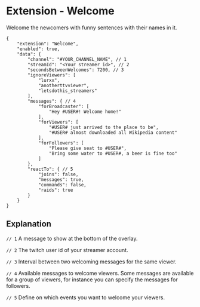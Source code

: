 # Extension - Welcome

Welcome the newcomers with funny sentences with their names in it.

```json5
{
    "extension": "Welcome",
    "enabled": true,
    "data": {
        "channel": "#YOUR_CHANNEL_NAME", // 1
        "streamId": "<Your streamer id>", // 2
        "secondsBetweenWelcomes": 7200, // 3
        "ignoreViewers": [
            "lurxx",
            "anotherttvviewer",
            "letsdothis_streamers"
        ],
        "messages": { // 4
            "forBroadcaster": [
                "Hey #USER#! Welcome home!"
            ],
            "forViewers": [
                "#USER# just arrived to the place to be",
                "#USER# almost downloaded all Wikipedia content"
            ],
            "forFollowers": [
                "Please give seat to #USER#",
                "Bring some water to #USER#, a beer is fine too"
            ]
        },
        "reactTo": { // 5
            "joins": false,
            "messages": true,
            "commands": false,
            "raids": true
        }
    }
}

```

## Explanation

`// 1` A message to show at the bottom of the overlay.

`// 2` The twitch user id of your streamer account.

`// 3` Interval between two welcoming messages for the same viewer.

`// 4` Available messages to welcome viewers. Some messages are available for a group of viewers,
for instance you can specify the messages for followers.

`// 5` Define on which events you want to welcome your viewers.
